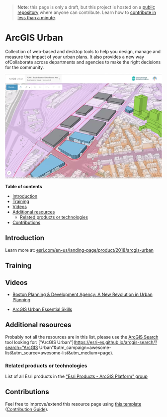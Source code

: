 > **Note**: this page is only a draft, but this project is hosted on a [public repository](https://github.com/hhkaos/awesome-arcgis) where anyone can contribute. Learn how to [contribute in less than a minute](https://github.com/hhkaos/awesome-arcgis/blob/master/CONTRIBUTING.md#contributions).

# ArcGIS Urban

Collection of web-based and desktop tools  to help you design, manage and measure the impact of your urban plans. It also provides a new way ofCollaborate across departments and agencies to make the right decisions for the community.

![ArcGIS Urban Screenshot](../product-thumbnails/arcgis-urban.png)  

<!-- START doctoc generated TOC please keep comment here to allow auto update -->
<!-- DON'T EDIT THIS SECTION, INSTEAD RE-RUN doctoc TO UPDATE -->
**Table of contents**

- [Introduction](#introduction)
- [Training](#training)
- [Videos](#videos)
- [Additional resources](#additional-resources)
  - [Related products or technologies](#related-products-or-technologies)
- [Contributions](#contributions)

<!-- END doctoc generated TOC please keep comment here to allow auto update -->

## Introduction

Learn more at: [esri.com/en-us/landing-page/product/2018/arcgis-urban](https://www.esri.com/en-us/landing-page/product/2018/arcgis-urban)

## Training

## Videos

* [Boston Planning & Development Agency: A New Revolution in Urban Planning](https://www.youtube.com/watch?v=Ha025XKSPdU)

* [ArcGIS Urban Essential Skills](https://www.youtube.com/watch?v=UxXsWxc9_Qs&list=PLicb-dmvmlXyLu46iLhM__qRhnMI7vsqb)

## Additional resources

Probably not all the resources are in this list, please use the [ArcGIS Search](https://esri-es.github.io/arcgis-search/) tool looking for: ["ArcGIS Urban"](https://esri-es.github.io/arcgis-search/?search="ArcGIS Urban"&utm_campaign=awesome-list&utm_source=awesome-list&utm_medium=page).

### Related products or technologies

List of all Esri products in the ["Esri Products - ArcGIS Platform" group](https://awesome-arcgis.maps.arcgis.com/home/group.html?id=663480a878724c42aef09a523a8d5139&view=list&start=1&num=20#content)

## Contributions

Feel free to improve/extend this resource page using [this template](https://github.com/hhkaos/awesome-arcgis/blob/master/templates/PRODUCT_PAGE_TEMPLATE.md) ([Contribution Guide](https://github.com/hhkaos/awesome-arcgis/blob/master/CONTRIBUTING.md)).
